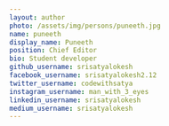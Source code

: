 ```yaml
---
layout: author
photo: /assets/img/persons/puneeth.jpg
name: puneeth
display_name: Puneeth
position: Chief Editor
bio: Student developer
github_username: srisatyalokesh
facebook_username: srisatyalokesh2.12
twitter_username: codewithsatya
instagram_username: man_with_3_eyes
linkedin_username: srisatyalokesh
medium_username: srisatyalokesh
---
```

